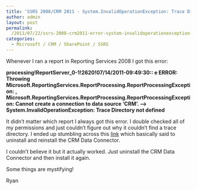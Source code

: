 ```yaml
---
title: 'SSRS 2008/CRM 2011 - System.InvalidOperationException: Trace Directory not defined'
author: admin
layout: post
permalink: 
  /2011/07/22/ssrs-2008-crm2011-error-system-invalidoperationexception-trace-directory-not-defined/
categories:
  - Microsoft / CRM / SharePoint / SSRS
---
```



Whenever I ran a report in Reporting Services 2008 I got this error:

**processing!ReportServer_0-1!2620!07/14/2011-09:49:30:: e ERROR: Throwing Microsoft.ReportingServices.ReportProcessing.ReportProcessingException: , Microsoft.ReportingServices.ReportProcessing.ReportProcessingException: Cannot create a connection to data source ‘CRM’. —> System.InvalidOperationException: Trace Directory not defined**

It didn’t matter which report I always got this error. I double checked all of my permissions and just couldn’t figure out why it couldn’t find a trace directory. I ended up stumbling across this [link][1] which basically said to uninstall and reinstall the CRM Data Connector.

 [1]: http://social.microsoft.com/Forums/en/crm/thread/30aaa0a3-79a7-4054-995c-233901a9cfb7 "http://social.microsoft.com/Forums/en/crm/thread/30aaa0a3-79a7-4054-995c-233901a9cfb7"

I couldn’t believe it but it actually worked. Just uninstall the CRM Data Connector and then install it again.

Some things are mystifying!

Ryan